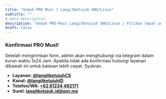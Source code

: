 ```yaml
---
title: "Unduh PRO Musl | LangitKetujuh GNU/Linux"
subtitle: ""
# meta description
description: "Unduh PRO-Musl LangitKetujuh GNU/Linux | Pilihan tepat untuk desainer dan pengguna desktop"
draft: false
---
```


### Konfirmasi PRO Musl!
Setelah mengirimkan form, admin akan menghubungi via telegram dalam kurun waktu 1x24 Jam. Apabila tidak ada konfirmasi hubungi layanan dibawah ini untuk balasan lebih cepat. Syukran.

* **Layanan: [@langitketujuhCS](https://t.me/langitketujuhCS)**
* **Kanal: [@langitketujuhID](https://t.me/langitketujuhID)**
* **Telefon/WA: [+62 81234 492171](https://wa.me/+6281234492171)**
* **Surel: [langitketujuh.id@pm.me](mailto:langitketujuh.id@pm.me)**
